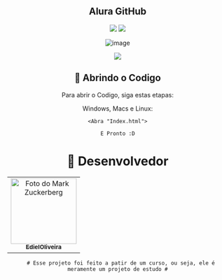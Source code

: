 <h2 align="center"> Alura GitHub </h2>

<div align="center">

<img src="http://img.shields.io/static/v1?label=LINGUAGEM&message=%20HTML&color=ED1C24&style=for-the-badge">
<img src="http://img.shields.io/static/v1?label=PLATAFORMA&message=%20VISUALSTUDIO&color=753475&style=for-the-badge">

</div>
<div align="center">
  
![image](http://www.unow.com.br/emDesenvolvimento.gif)

<img src="http://img.shields.io/static/v1?label=STATUS&message=%20FINALIZADO&color=GREEN&style=for-the-badge"/>
  
</div>

<div align="center">
  
## 🚀 Abrindo o Codigo

Para abrir o Codigo, siga estas etapas:

Windows, Macs e Linux:
```
<Abra "Index.html">
```
```
E Pronto :D
```

<h1 style: align="center">🤝 Desenvolvedor</h1>

<table style: align="center">
    <td align="center">
      <a href="#">
        <img src="https://avatars.githubusercontent.com/u/113260177?s=400&u=347f2b3ae130a0f7c84f0946b4278cd2581e8b16&v=4" width="150px;" alt="Foto do Mark Zuckerberg"/><br>
        <sub>
          <b>EdielOliveira</b>
        </sub>
      </a>
    </td>  
    </table>
    
      # Esse projeto foi feito a patir de um curso, ou seja, ele é meramente um projeto de estudo #
   
